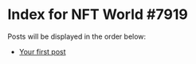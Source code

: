 # Index for NFT World #7919
Posts will be displayed in the order below:

- [Your first post](./001-first.md)


